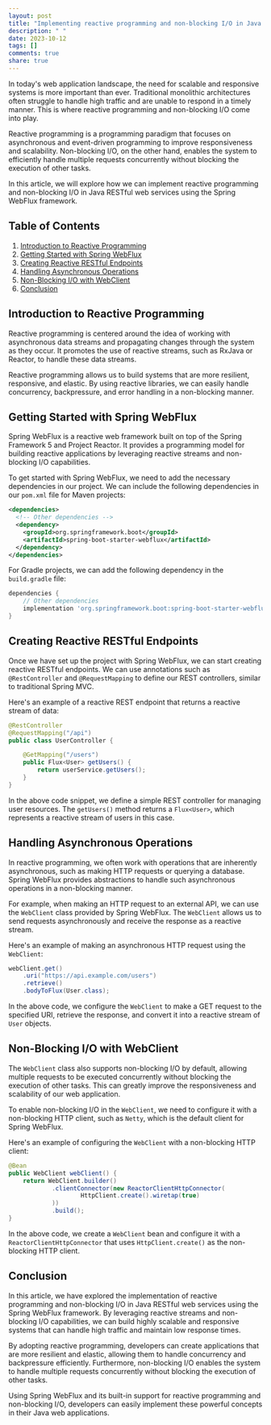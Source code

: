 ```yaml
---
layout: post
title: "Implementing reactive programming and non-blocking I/O in Java RESTful web services"
description: " "
date: 2023-10-12
tags: []
comments: true
share: true
---
```


In today's web application landscape, the need for scalable and responsive systems is more important than ever. Traditional monolithic architectures often struggle to handle high traffic and are unable to respond in a timely manner. This is where reactive programming and non-blocking I/O come into play.

Reactive programming is a programming paradigm that focuses on asynchronous and event-driven programming to improve responsiveness and scalability. Non-blocking I/O, on the other hand, enables the system to efficiently handle multiple requests concurrently without blocking the execution of other tasks.

In this article, we will explore how we can implement reactive programming and non-blocking I/O in Java RESTful web services using the Spring WebFlux framework.

## Table of Contents
1. [Introduction to Reactive Programming](#introduction-to-reactive-programming)
2. [Getting Started with Spring WebFlux](#getting-started-with-spring-webflux)
3. [Creating Reactive RESTful Endpoints](#creating-reactive-restful-endpoints)
4. [Handling Asynchronous Operations](#handling-asynchronous-operations)
5. [Non-Blocking I/O with WebClient](#non-blocking-io-with-webclient)
6. [Conclusion](#conclusion)

## Introduction to Reactive Programming

Reactive programming is centered around the idea of working with asynchronous data streams and propagating changes through the system as they occur. It promotes the use of reactive streams, such as RxJava or Reactor, to handle these data streams.

Reactive programming allows us to build systems that are more resilient, responsive, and elastic. By using reactive libraries, we can easily handle concurrency, backpressure, and error handling in a non-blocking manner.

## Getting Started with Spring WebFlux

Spring WebFlux is a reactive web framework built on top of the Spring Framework 5 and Project Reactor. It provides a programming model for building reactive applications by leveraging reactive streams and non-blocking I/O capabilities.

To get started with Spring WebFlux, we need to add the necessary dependencies in our project. We can include the following dependencies in our `pom.xml` file for Maven projects:

```xml
<dependencies>
  <!-- Other dependencies -->
  <dependency>
    <groupId>org.springframework.boot</groupId>
    <artifactId>spring-boot-starter-webflux</artifactId>
  </dependency>
</dependencies>
```

For Gradle projects, we can add the following dependency in the `build.gradle` file:

```groovy
dependencies {
    // Other dependencies
    implementation 'org.springframework.boot:spring-boot-starter-webflux'
}
```

## Creating Reactive RESTful Endpoints

Once we have set up the project with Spring WebFlux, we can start creating reactive RESTful endpoints. We can use annotations such as `@RestController` and `@RequestMapping` to define our REST controllers, similar to traditional Spring MVC.

Here's an example of a reactive REST endpoint that returns a reactive stream of data:

```java
@RestController
@RequestMapping("/api")
public class UserController {

    @GetMapping("/users")
    public Flux<User> getUsers() {
        return userService.getUsers();
    }
}
```

In the above code snippet, we define a simple REST controller for managing user resources. The `getUsers()` method returns a `Flux<User>`, which represents a reactive stream of users in this case.

## Handling Asynchronous Operations

In reactive programming, we often work with operations that are inherently asynchronous, such as making HTTP requests or querying a database. Spring WebFlux provides abstractions to handle such asynchronous operations in a non-blocking manner.

For example, when making an HTTP request to an external API, we can use the `WebClient` class provided by Spring WebFlux. The `WebClient` allows us to send requests asynchronously and receive the response as a reactive stream.

Here's an example of making an asynchronous HTTP request using the `WebClient`:

```java
webClient.get()
    .uri("https://api.example.com/users")
    .retrieve()
    .bodyToFlux(User.class);
```

In the above code, we configure the `WebClient` to make a GET request to the specified URI, retrieve the response, and convert it into a reactive stream of `User` objects.

## Non-Blocking I/O with WebClient

The `WebClient` class also supports non-blocking I/O by default, allowing multiple requests to be executed concurrently without blocking the execution of other tasks. This can greatly improve the responsiveness and scalability of our web application.

To enable non-blocking I/O in the `WebClient`, we need to configure it with a non-blocking HTTP client, such as `Netty`, which is the default client for Spring WebFlux.

Here's an example of configuring the `WebClient` with a non-blocking HTTP client:

```java
@Bean
public WebClient webClient() {
    return WebClient.builder()
            .clientConnector(new ReactorClientHttpConnector(
                    HttpClient.create().wiretap(true)
            ))
            .build();
}
```

In the above code, we create a `WebClient` bean and configure it with a `ReactorClientHttpConnector` that uses `HttpClient.create()` as the non-blocking HTTP client.

## Conclusion

In this article, we have explored the implementation of reactive programming and non-blocking I/O in Java RESTful web services using the Spring WebFlux framework. By leveraging reactive streams and non-blocking I/O capabilities, we can build highly scalable and responsive systems that can handle high traffic and maintain low response times.

By adopting reactive programming, developers can create applications that are more resilient and elastic, allowing them to handle concurrency and backpressure efficiently. Furthermore, non-blocking I/O enables the system to handle multiple requests concurrently without blocking the execution of other tasks.

Using Spring WebFlux and its built-in support for reactive programming and non-blocking I/O, developers can easily implement these powerful concepts in their Java web applications.